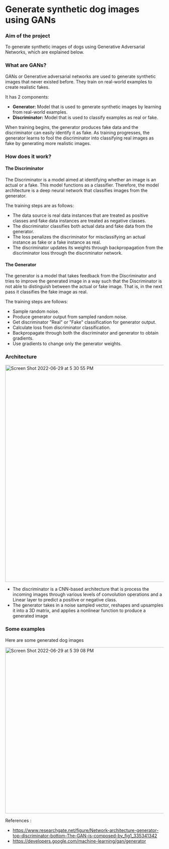 # Generate synthetic dog images using GANs

### Aim of the project

To generate synthetic images of dogs using Generative Adversarial Networks, which are explained below.

### What are GANs?
GANs or Generative adversarial networks are used to generate synthetic images that never existed before. They train on real-world examples to create realistic fakes.

It has 2 components:
* <b>Generator:</b> Model that is used to generate synthetic images by learning from real-world examples.
* <b>Discriminator:</b> Model that is used to classify examples as real or fake.

When training begins, the generator produces fake data and the discriminator can easily identify it as fake. As training progresses, the generator learns to fool the discriminator into classifying real images as fake by generating more realistic images.

### How does it work?

#### The Discriminator

The Discriminator is a model aimed at identifying whether an image is an actual or a fake. This model functions as a classifier. Therefore, the model architecture is a deep neural network that classifies images from the generator.

The training steps are as follows:
* The data source is real data instances that are treated as positive classes and fake data instances are treated as negative classes.
* The discriminator classifies both actual data and fake data from the generator.
* The loss penalizes the discriminator for misclassifying an actual instance as fake or a fake instance as real.
* The discriminator updates its weights through backpropagation from the discriminator loss through the discriminator network.

#### The Generator

The generator is a model that takes feedback from the Discriminator and tries to improve the generated image in a way such that the Discriminator is not able to distinguish between the actual or fake image. That is, in the next pass it classifies the fake image as real.

The training steps are follows:

* Sample random noise.
* Produce generator output from sampled random noise.
* Get discriminator "Real" or "Fake" classification for generator output.
* Calculate loss from discriminator classification.
* Backpropagate through both the discriminator and generator to obtain gradients.
* Use gradients to change only the generator weights.

### Architecture

<img width="687" alt="Screen Shot 2022-06-29 at 5 30 55 PM" src="https://user-images.githubusercontent.com/29855231/176567883-d7920095-fc77-4b11-9253-d07d468d0a44.png">

* The discriminator is a CNN-based architecture that is process the incoming images through various levels of convolution operations and a Linear layer to predict a positive or negative class.
* The generator takes in a noise sampled vector, reshapes and upsamples it into a 3D matrix, and applies  a nonlinear function to produce a generated image

### Some examples
Here are some generated dog images

<img width="526" alt="Screen Shot 2022-06-29 at 5 39 08 PM" src="https://user-images.githubusercontent.com/29855231/176568572-45729e3a-5976-4d1b-bb7b-33ae8ed8d2b6.png">

References : 
* https://www.researchgate.net/figure/Network-architecture-generator-top-discriminator-bottom-The-GAN-is-composed-by_fig1_335341342
* https://developers.google.com/machine-learning/gan/generator
